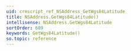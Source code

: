 ```yaml
---
uid: crmscript_ref_NSAddress_GetWgs84Latitude
title: NSAddress.GetWgs84Latitude()
intellisense: NSAddress.GetWgs84Latitude
sortOrder: 609
keywords: GetWgs84Latitude()
so.topic: reference
---
```





